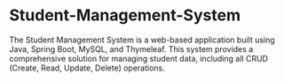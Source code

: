 # Student-Management-System
The Student Management System is a web-based application built using Java, Spring Boot, MySQL, and Thymeleaf. This system provides a comprehensive solution for managing student data, including all CRUD (Create, Read, Update, Delete) operations.
